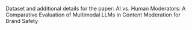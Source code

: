 Dataset and additional details for the paper:
AI vs. Human Moderators: A Comparative Evaluation of Multimodal LLMs in Content Moderation for Brand Safety

